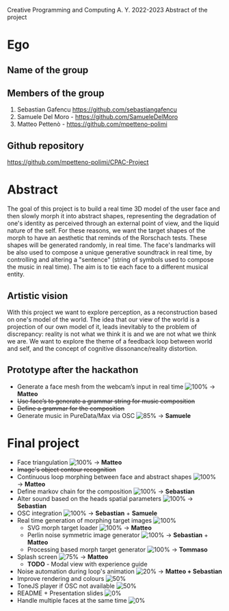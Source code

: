 Creative Programming and Computing
A. Y. 2022-2023
Abstract of the project

# Ego

## Name of the group

## Members of the group
1.	Sebastian Gafencu https://github.com/sebastiangafencu
2.	Samuele Del Moro - https://github.com/SamueleDelMoro
3.	Matteo Pettenò - https://github.com/mpetteno-polimi

## Github repository
https://github.com/mpetteno-polimi/CPAC-Project

# Abstract
The goal of this project is to build a real time 3D model of the user face and then slowly morph it into abstract shapes, representing the degradation of one's identity as perceived through an external point of view, and the liquid nature of the self.
For these reasons, we want the target shapes of the morph to have an aesthetic that reminds of the Rorschach tests. These shapes will be generated randomly, in real time.
The face's landmarks will be also used to compose a unique generative soundtrack in real time, by controlling and altering a "sentence" (string of symbols used to compose the music in real time). The aim is to tie each face to a different musical entity.

## Artistic vision
With this project we want to explore perception, as a reconstruction based on one's model of the world. The idea that our view of the world is a projection of our own model of it, leads inevitably to the problem of discrepancy: reality is not what we think it is and we are not what we think we are. We want to explore the theme of a feedback loop between world and self, and the concept of cognitive dissonance/reality distortion.

## Prototype after the hackathon
- Generate a face mesh from the webcam’s input in real time ![100%](https://progress-bar.dev/100) &rarr; **Matteo**
- ~~Use face’s to generate a grammar string for music composition~~
- ~~Define a grammar for the composition~~
- Generate music in PureData/Max via OSC ![85%](https://progress-bar.dev/85) &rarr; **Samuele**

# Final project
- Face triangulation ![100%](https://progress-bar.dev/100) &rarr; **Matteo**
- ~~Image's object contour recognition~~
- Continuous loop morphing between face and abstract shapes ![100%](https://progress-bar.dev/100) &rarr; **Matteo**
- Define markov chain for the composition ![100%](https://progress-bar.dev/100) &rarr; **Sebastian**
- Alter sound based on the heads spatial parameters ![100%](https://progress-bar.dev/100) &rarr; **Sebastian**
- OSC integration ![100%](https://progress-bar.dev/100) &rarr; **Sebastian** + **Samuele**
- Real time generation of morphing target images ![100%](https://progress-bar.dev/100)
  - SVG morph target loader ![100%](https://progress-bar.dev/100) &rarr; **Matteo**
  - Perlin noise symmetric image generator ![100%](https://progress-bar.dev/100) &rarr; **Sebastian** + **Matteo**
  - Processing based morph target generator ![100%](https://progress-bar.dev/100) &rarr; **Tommaso**
- Splash screen ![75%](https://progress-bar.dev/75) &rarr; **Matteo**
  - **TODO** - Modal view with experience guide
- Noise automation during loop's animation ![20%](https://progress-bar.dev/20) &rarr; **Matteo + Sebastian**
- Improve rendering and colours ![50%](https://progress-bar.dev/50)
- ToneJS player if OSC not available ![50%](https://progress-bar.dev/50)
- README + Presentation slides ![0%](https://progress-bar.dev/0)
- Handle multiple faces at the same time ![0%](https://progress-bar.dev/0)
